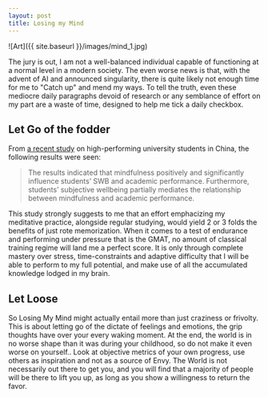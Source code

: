 ```yaml
---
layout: post
title: Losing my Mind
---
```


![Art]({{ site.baseurl }}/images/mind_1.jpg)

The jury is out, I am not a well-balanced individual capable of functioning at a normal level in a modern society. The even worse news is that, with the advent of AI and announced singularity, there is quite likely not enough time for me to "Catch up" and mend my ways.
To tell the truth, even these mediocre daily paragraphs devoid of research or any semblance of effort on my part are a waste of time, designed to help me tick a daily checkbox.

## Let Go of the fodder

From [a recent study](https://www.nature.com/articles/s41599-025-04658-6) on high-performing university students in China, the following results were seen:

> The results indicated that mindfulness positively and significantly influence students’ SWB and academic performance. Furthermore, students’ subjective wellbeing partially mediates the relationship between mindfulness and academic performance.

This study strongly suggests to me that an effort emphacizing my meditative practice, alongside regular studying, would yield 2 or 3 folds the benefits of just rote memorization. When it comes to a test of endurance and performing under pressure that is the GMAT, no amount of classical training regime will land me a perfect score. It is only through complete mastery over stress, time-constraints and adaptive difficulty that I will be able to perform to my full potential, and make use of all the accumulated knowledge lodged in my brain.

## Let Loose

So Losing My Mind might actually entail more than just craziness or frivolty. This is about letting go of the dictate of feelings and emotions, the grip thoughts have over your every waking moment. At the end, the world is in no worse shape than it was during your childhood, so do not make it even worse on yourself.. Look at objective metrics of your own progress, use others as inspiration and not as a source of Envy. The World is not necessarily out there to get you, and you will find that a majority of people will be there to lift you up, as long as you show a willingness to return the favor.